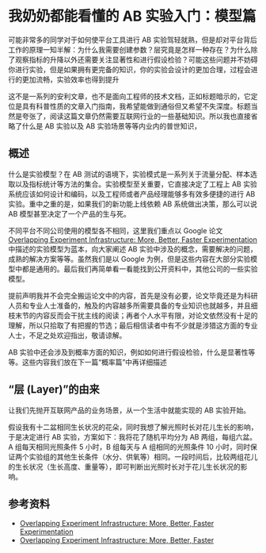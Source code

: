 # 我奶奶都能看懂的 AB 实验入门：模型篇

可能非常多的同学对于如何使平台工具进行 AB 实验驾轻就熟，但是却对平台背后工作的原理一知半解：为什么我需要创建参数？层究竟是怎样一种存在？为什么除了观察指标的升降以外还需要关注显著性和进行假设检验？可能这些问题并不妨碍你进行实验，但是如果拥有更完备的知识，你的实验会设计的更加合理，过程会进行的更加流畅，实验效率也得到提升

这不是一系列的安利文章，也不是面向工程师的技术文档，正如标题暗示的，它定位是具有科普性质的文章入门指南，我希望能做到通俗但又希望不失深度。标题当然是夸张了，阅读这篇文章仍然需要互联网行业的一些基础知识。所以我也直接省略了什么是 AB 实验以及 AB 实验场景等等内业内的普世知识，

## 概述

什么是实验模型？在 AB 测试的语境下，实验模式是一系列关于流量分配、样本选取以及指标统计等方法的集合。实验模型至关重要，它直接决定了工程上 AB 实验系统应该如何设计和编码，以及工程师或者产品经理能够多有效多便捷的进行 AB 实验。重中之重的是，如果我们的新功能上线依赖 AB 系统做出决策，那么可以说 AB 模型甚至决定了一个产品的生与死。

不同平台不同公司使用的模型各不相同，这里我们重点以 Google 论文 [Overlapping Experiment Infrastructure:
More, Better, Faster Experimentation](https://static.googleusercontent.com/media/research.google.com/zh-CN//pubs/archive/36500.pdf) 中描述的实验模型为蓝本，向大家阐述 AB 实验中涉及的概念，需要解决的问题，成熟的解决方案等等。虽然我们是以 Google 为例，但是这些内容在大部分实验模型中都是通用的。最后我们再简单看一看能找到公开资料中，其他公司的一些实验模型。

提前声明我并不会完全搬运论文中的内容，首先是没有必要，论文毕竟还是为科研人员和专业人士准备的，触及的内容越多所需要具备的专业知识也就越多，并且细枝末节的内容反而会干扰主线的阅读；再者个人水平有限，对论文依然没有十足的理解，所以只拾取了有把握的节选；最后相信读者中有不少就是涉猎这方面的专业人士，不足之处欢迎指出，敬请谅解。

AB 实验中还会涉及到概率方面的知识，例如如何进行假设检验，什么是显著性等等。这些内容我们放在下一篇“概率篇”中再详细描述

## “层 (Layer)”的由来

让我们先抛开互联网产品的业务场景，从一个生活中就能实现的 AB 实验开始。

假设我有十二盆相同生长状况的花朵，同时我想了解光照时长对花儿生长的影响，于是决定进行 AB 实验，方案如下：我将花了随机平均分为 AB 两组，每组六盆。A 组每天相同光照条件 5 小时，B 组每天与 A 组相同的光照条件 10 小时，同时保证两个实验组的其他生长条件（水分、供氧等）相同。一段时间后，比较两组花儿的生长状况（生长高度、重量等），即可判断出光照时长对于花儿生长状况的影响。

## 参考资料

- [Overlapping Experiment Infrastructure:
More, Better, Faster Experimentation](https://static.googleusercontent.com/media/research.google.com/zh-CN//pubs/archive/36500.pdf)
- [Overlapping Experiment Infrastructure:
More, Better, Faster](https://static.googleusercontent.com/media/research.google.com/zh-CN//archive/papers/Overlapping_Experiment_Infrastructure_More_Be.pdf)